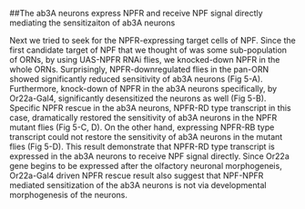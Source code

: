 ##The ab3A neurons express NPFR and receive NPF signal directly mediating the sensitizaiton of ab3A neurons

Next we tried to seek for the NPFR-expressing target cells of NPF. Since the first candidate target of NPF that we thought of was some sub-population of ORNs, by using UAS-NPFR RNAi flies, we knocked-down NPFR in the whole ORNs. Surprisingly, NPFR-downregulated flies in the pan-ORN showed significantly reduced sensitivity of ab3A neurons (Fig 5-A). Furthermore, knock-down of NPFR in the ab3A neurons specifically, by Or22a-Gal4, significantly desensitized the neurons as well (Fig 5-B). 
Specific NPFR rescue in the ab3A neurons, NPFR-RD type transcript in this case, dramatically restored the sensitivity of ab3A neurons in the NPFR mutant flies (Fig 5-C, D).
On the other hand, expressing NPFR-RB type transcript could not restore the sensitivity of ab3A neurons in the mutant flies (Fig 5-D). 
This result demonstrate that NPFR-RD type transcript is expressed in the ab3A neurons to receive NPF signal directly.
Since Or22a gene begins to be expressed after the olfactory neuronal morphogeneis, Or22a-Gal4 driven NPFR rescue result also suggest that NPF-NPFR mediated sensitization of the ab3A neurons is not via developmental morphogenesis of the neurons.
